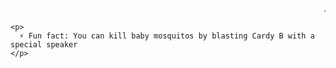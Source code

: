 
<!DOCTYPE html>
<html>
    <br>
    <br>
  <body>
    <marquee>السلام عليك</marquee>

    <p>
      ⚡ Fun fact: You can kill baby mosquitos by blasting Cardy B with a special speaker
    </p>
  </body>

</html>

<!---
red-Camel/red-Camel is a ✨ special ✨ repository because its `README.md` (this file) appears on your GitHub profile.
You can click the Preview link to take a look at your changes.
--->
